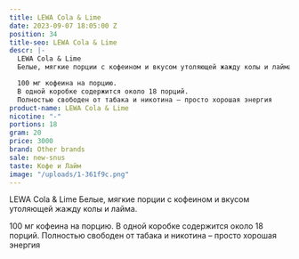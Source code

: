 ```yaml
---
title: LEWA Cola & Lime
date: 2023-09-07 18:05:00 Z
position: 34
title-seo: LEWA Cola & Lime
descr: |-
  LEWA Cola & Lime
  Белые, мягкие порции с кофеином и вкусом утоляющей жажду колы и лайма.

  100 мг кофеина на порцию.
  В одной коробке содержится около 18 порций.
  Полностью свободен от табака и никотина – просто хорошая энергия
product-name: LEWA Cola & Lime
nicotine: "-"
portions: 18
gram: 20
price: 3000
brand: Other brands
sale: new-snus
taste: Кофе и Лайм
image: "/uploads/1-361f9c.png"
---
```


LEWA Cola & Lime
Белые, мягкие порции с кофеином и вкусом утоляющей жажду колы и лайма.

100 мг кофеина на порцию.
В одной коробке содержится около 18 порций.
Полностью свободен от табака и никотина – просто хорошая энергия